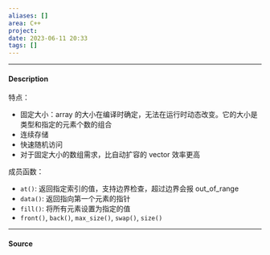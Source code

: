 ```yaml
---
aliases: []
area: C++
project: 
date: 2023-06-11 20:33
tags: []
---
```

---
#### Description
特点：
- 固定大小：array 的大小在编译时确定，无法在运行时动态改变。它的大小是类型和指定的元素个数的组合
- 连续存储
- 快速随机访问
- 对于固定大小的数组需求，比自动扩容的 vector 效率更高

成员函数：
- `at()`: 返回指定索引的值，支持边界检查，超过边界会报 out_of_range
- `data()`: 返回指向第一个元素的指针
- `fill()`: 将所有元素设置为指定的值
- `front()`, `back()`, `max_size()`, `swap()`, `size()`

---
#### Source
